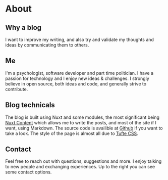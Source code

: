 # About

## Why a blog

I want to improve my writing, and also try and validate my thoughts and ideas by communicating them to others.

## Me

I'm a psychologist, software developer and part time politician. I have a passion for technology and I enjoy new ideas & challenges. I strongly believe in open source, both ideas and code, and generally strive to contribute.

## Blog technicals

The blog is built using Nuxt and some modules, the most significant being [Nuxt Content](https://content.nuxt.com/) which allows me to write the posts, and most of the site if I want, using Markdown. The source code is availible at [Github](https://github.com/perstarkse/personal-blog) if you want to take a look. The style of the page is almost all due to [Tufte CSS](https://edwardtufte.github.io/tufte-css/).

## Contact

Feel free to reach out with questions, suggestions and more. I enjoy talking to new people and exchanging experiences. Up to the right you can see some contact options.
